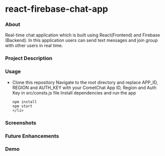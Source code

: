 # react-firebase-chat-app


<h3>About</h3>

Real-time chat application which is built using React(Frontend) and Firebase (Backend).
In this application users can send text messages and join group with other users in real time.

<h3>Project Description</h3>

<h3>Usage</h3>

<ul>
    <li>
    Clone this repository
    Navigate to the root directory and replace APP_ID, REGION and AUTH_KEY with your CometChat App ID, Region and Auth Key in src/consts.js file
    Install dependencies and run the app

    npm install
    npm start 
    </li>
</ul>

<h3>Screenshots</h3>

<h3>Future Enhancements</h3>

<h3>Demo</h3>